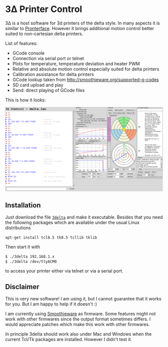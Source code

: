 # 3Δ Printer Control

3Δ is a host software for 3d printers of the delta style. In many aspects it is similar to [Pronterface](https://github.com/kliment/Printrun). However
it brings additional motion control better suited to non-cartesian delta printers.

List of features:

* GCode console
* Connection via serial port or telnet
* Plots for temperature, temperature deviation and heater PWM
* Relative and absolute motion control especially suited for delta printers
* Calibration assistance for delta printers
* GCode lookup taken from http://smoothieware.org/supported-g-codes
* SD card upload and play
* Send: direct playing of GCode files

This is how it looks:

![3Δ Gui](gui.png)

## Installation

Just download the file [`3delta`](https://raw.githubusercontent.com/minad/3delta/master/3delta) and make it executable. Besides that you need the following packages which are available under the usual Linux distributions

~~~
apt-get install tcl8.5 tk8.5 tcllib tklib
~~~

Then start it with

~~~
$ ./3delta 192.168.1.x
$ ./3delta /dev/ttyACM0
~~~

to access your printer either via telnet or via a serial port.

## Disclaimer

This is very new software! I am using it, but I cannot guarantee that it works for you. But I am happy to help if it doesn't :)

I am currently using [Smoothieware](https://github.com/Smoothieware/Smoothieware) as firmware. Some features might not work with other firmwares since the output format sometimes differs.
I would appreciate patches which make this work with other firmwares.

In principle 3delta should work also under Mac and Windows when the current Tcl/Tk packages are installed. However I didn't test it.

